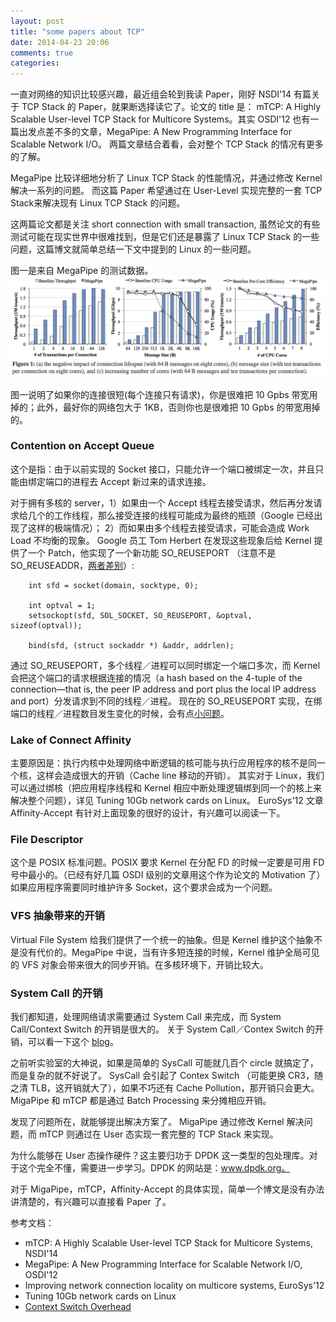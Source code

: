 ```yaml
---
layout: post
title: "some papers about TCP"
date: 2014-04-23 20:06
comments: true
categories: 
---
```

一直对网络的知识比较感兴趣，最近组会轮到我读 Paper，刚好 NSDI'14 有篇关于 TCP Stack 的 Paper，就果断选择读它了。论文的 title 是： mTCP: A Highly Scalable User-level TCP Stack for Multicore Systems。其实 OSDI'12 也有一篇出发点差不多的文章，MegaPipe: A New Programming Interface for Scalable Network I/O。
两篇文章结合着看，会对整个 TCP Stack 的情况有更多的了解。

MegaPipe 比较详细地分析了 Linux TCP Stack 的性能情况，并通过修改 Kernel 解决一系列的问题。
而这篇 Paper 希望通过在 User-Level 实现完整的一套 TCP Stack来解决现有 Linux TCP Stack 的问题。

这两篇论文都是关注 short connection with small transaction, 虽然论文的有些测试可能在现实世界中很难找到，但是它们还是暴露了 Linux TCP Stack 的一些问题，这篇博文就简单总结一下文中提到的 Linux 的一些问题。

图一是来自 MegaPipe 的测试数据。
![enqueue](/images/net-eval.png)

图一说明了如果你的连接很短(每个连接只有请求)，你是很难把 10 Gpbs 带宽用掉的；此外，最好你的网络包大于 1KB，否则你也是很难把 10 Gpbs 的带宽用掉的。

### Contention on Accept Queue
这个是指：由于以前实现的 Socket 接口，只能允许一个端口被绑定一次，并且只能由绑定端口的进程去 Accept 新过来的请求连接。

对于拥有多核的 server，1）如果由一个 Accept 线程去接受请求，然后再分发请求给几个的工作线程，那么接受连接的线程可能成为最终的瓶颈（Google 已经出现了这样的极端情况）；
2）而如果由多个线程去接受请求，可能会造成 Work Load 不均衡的现象。
Google 员工 Tom Herbert 在发现这些现象后给 Kernel 提供了一个 Patch，他实现了一个新功能 SO_REUSEPORT （注意不是 SO_REUSEADDR，[两者差别](http://stackoverflow.com/questions/14388706/socket-options-so-reuseaddr-and-so-reuseport-how-do-they-differ-do-they-mean-t)）:

		int sfd = socket(domain, socktype, 0);

    	int optval = 1;
    	setsockopt(sfd, SOL_SOCKET, SO_REUSEPORT, &optval, sizeof(optval));

    	bind(sfd, (struct sockaddr *) &addr, addrlen);

通过 SO_REUSEPORT，多个线程／进程可以同时绑定一个端口多次，而 Kernel 会把这个端口的请求根据连接的情况（a hash based on the 4-tuple of the connection—that is, the peer IP address and port plus the local IP address and port）分发请求到不同的线程／进程。
现在的 SO_REUSEPORT 实现，在绑端口的线程／进程数目发生变化的时候，会有点[小问题](https://lwn.net/Articles/542629/)。

### Lake of Connect Affinity
主要原因是：执行内核中处理网络中断逻辑的核可能与执行应用程序的核不是同一个核，这样会造成很大的开销（Cache line 移动的开销）。
其实对于 Linux，我们可以通过绑核（把应用程序线程和 Kernel 相应中断处理逻辑绑到同一个的核上来解决整个问题），详见 Tuning 10Gb network cards on Linux。
EuroSys'12 文章 Affinity-Accept 有针对上面现象的很好的设计，有兴趣可以阅读一下。

### File Descriptor
这个是 POSIX 标准问题。POSIX 要求 Kernel 在分配 FD 的时候一定要是可用 FD 号中最小的。（已经有好几篇 OSDI 级别的文章用这个作为论文的 Motivation 了）
如果应用程序需要同时维护许多 Socket，这个要求会成为一个问题。

### VFS 抽象带来的开销
Virtual File System 给我们提供了一个统一的抽象。但是 Kernel 维护这个抽象不是没有代价的。MegaPipe 中说，当有许多短连接的时候，Kernel 维护全局可见的 VFS 对象会带来很大的同步开销。在多核环境下，开销比较大。

### System Call 的开销
我们都知道，处理网络请求需要通过 System Call 来完成，而 System Call/Context Switch 的开销是很大的。
关于 System Call／Contex Switch 的开销，可以看一下这个 [blog](http://blog.tsunanet.net/2010/11/how-long-does-it-take-to-make-context.html)。

之前听实验室的大神说，如果是简单的 SysCall 可能就几百个 circle 就搞定了，而是复杂的就不好说了。
SysCall 会引起了 Contex Switch （可能更换 CR3，随之清 TLB，这开销就大了），如果不巧还有 Cache Pollution，那开销只会更大。
MigaPipe 和 mTCP 都是通过 Batch Processing 来分摊相应开销。


发现了问题所在，就能够提出解决方案了。
MigaPipe 通过修改 Kernel 解决问题，而 mTCP 则通过在 User 态实现一套完整的 TCP Stack 来实现。

为什么能够在 User 态操作硬件？这主要归功于 DPDK 这一类型的包处理库。对于这个完全不懂，需要进一步学习。DPDK 的网站是：www.dpdk.org。

对于 MigaPipe，mTCP，Affinity-Accept 的具体实现，简单一个博文是没有办法讲清楚的，有兴趣可以直接看 Paper 了。





 
 参考文档：

*  mTCP: A Highly Scalable User-level TCP Stack for Multicore Systems, NSDI'14 
*  MegaPipe: A New Programming Interface for Scalable Network I/O, OSDI'12
*  Improving network connection locality on multicore systems, EuroSys'12
*  Tuning 10Gb network cards on Linux
*  [Context Switch Overhead](http://blog.tsunanet.net/2010/11/how-long-does-it-take-to-make-context.html)



